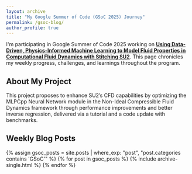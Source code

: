 ```yaml
---
layout: archive
title: "My Google Summer of Code (GSoC 2025) Journey"
permalink: /gsoc-blog/
author_profile: true
---
```


I'm participating in Google Summer of Code 2025 working on [**Using Data-Driven, Physics-Informed Machine Learning to Model Fluid Properties in Computational Fluid Dynamics with Stitching SU2**](https://summerofcode.withgoogle.com/programs/2025/projects/iFt1m8Wx). This page chronicles my weekly progress, challenges, and learnings throughout the program.

## About My Project
This project proposes to enhance SU2’s CFD capabilities by optimizing the MLPCpp Neural Network module in the Non-Ideal Compressible Fluid Dynamics framework through performance improvements and better inverse regression, delivered via a tutorial and a code update with benchmarks.

## Weekly Blog Posts
{% assign gsoc_posts = site.posts | where_exp: "post", "post.categories contains 'GSoC'" %}
{% for post in gsoc_posts %}
  {% include archive-single.html %}
{% endfor %}
